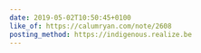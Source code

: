 ```yaml
---
date: 2019-05-02T10:50:45+0100
like_of: https://calumryan.com/note/2608
posting_method: https://indigenous.realize.be
---
```

